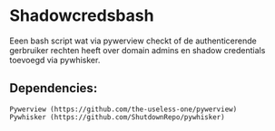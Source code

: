 # Shadowcredsbash
Eeen bash script wat via pywerview checkt of de authenticerende gerbruiker rechten heeft over domain admins en shadow credentials toevoegd via pywhisker.
## Dependencies: 
```
Pywerview (https://github.com/the-useless-one/pywerview)
Pywhisker (https://github.com/ShutdownRepo/pywhisker)
```
